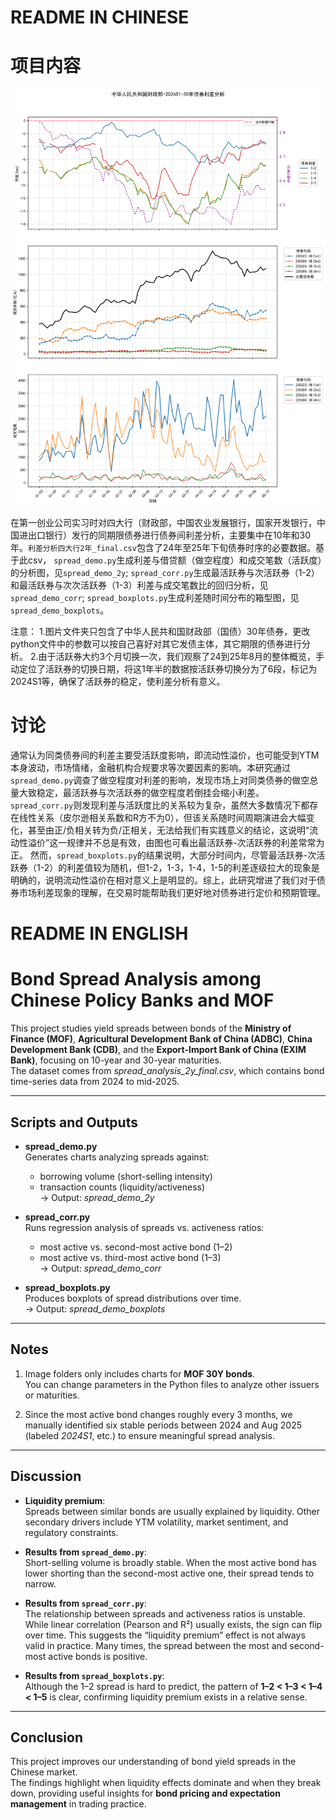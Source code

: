# README IN CHINESE

# 项目内容

![示例图](spread_demo_2y/中华人民共和国财政部-2024S1-30年债券利差分析.png)

在第一创业公司实习时对四大行（财政部，中国农业发展银行，国家开发银行，中国进出口银行）发行的同期限债券进行债券间利差分析，主要集中在10年和30年。`利差分析四大行2年_final.csv`包含了24年至25年下旬债券时序的必要数据。基于此csv，
`spread_demo.py`生成利差与借贷额（做空程度）和成交笔数（活跃度）的分析图，见`spread_demo_2y`;
`spread_corr.py`生成最活跃券与次活跃券（1-2）和最活跃券与次次活跃券（1-3）利差与成交笔数比的回归分析，见`spread_demo_corr`;
`spread_boxplots.py`生成利差随时间分布的箱型图，见`spread_demo_boxplots`。

注意：
1.图片文件夹只包含了中华人民共和国财政部（国债）30年债券，更改python文件中的参数可以按自己喜好对其它发债主体，其它期限的债券进行分析。
2.由于活跃券大约3个月切换一次，我们观察了24到25年8月的整体概览，手动定位了活跃券的切换日期，将这1年半的数据按活跃券切换分为了6段，标记为2024S1等，确保了活跃券的稳定，使利差分析有意义。

# 讨论

通常认为同类债券间的利差主要受活跃度影响，即流动性溢价，也可能受到YTM本身波动，市场情绪，金融机构合规要求等次要因素的影响。本研究通过`spread_demo.py`调查了做空程度对利差的影响，发现市场上对同类债券的做空总量大致稳定，最活跃券与次活跃券的做空程度若倒挂会缩小利差。
`spread_corr.py`则发现利差与活跃度比的关系较为复杂，虽然大多数情况下都存在线性关系（皮尔逊相关系数和R方不为0），但该关系随时间周期演进会大幅变化，甚至由正/负相关转为负/正相关，无法给我们有实践意义的结论，这说明“流动性溢价”这一规律并不总是有效，由图也可看出最活跃券-次活跃券的利差常常为正。
然而，`spread_boxplots.py`的结果说明，大部分时间内，尽管最活跃券-次活跃券（1-2）的利差值较为随机，但1-2，1-3，1-4，1-5的利差逐级拉大的现象是明确的，说明流动性溢价在相对意义上是明显的。综上，此研究增进了我们对于债券市场利差现象的理解，在交易时能帮助我们更好地对债券进行定价和预期管理。


# README IN ENGLISH

# Bond Spread Analysis among Chinese Policy Banks and MOF

This project studies yield spreads between bonds of the **Ministry of Finance (MOF)**, **Agricultural Development Bank of China (ADBC)**, **China Development Bank (CDB)**, and the **Export-Import Bank of China (EXIM Bank)**, focusing on 10-year and 30-year maturities.  
The dataset comes from *spread_analysis_2y_final.csv*, which contains bond time-series data from 2024 to mid-2025.

---

## Scripts and Outputs

- **spread_demo.py**  
  Generates charts analyzing spreads against:
  - borrowing volume (short-selling intensity)  
  - transaction counts (liquidity/activeness)  
  → Output: *spread_demo_2y*

- **spread_corr.py**  
  Runs regression analysis of spreads vs. activeness ratios:  
  - most active vs. second-most active bond (1–2)  
  - most active vs. third-most active bond (1–3)  
  → Output: *spread_demo_corr*

- **spread_boxplots.py**  
  Produces boxplots of spread distributions over time.  
  → Output: *spread_demo_boxplots*

---

## Notes

1. Image folders only includes charts for **MOF 30Y bonds**.  
   You can change parameters in the Python files to analyze other issuers or maturities.  

2. Since the most active bond changes roughly every 3 months, we manually identified six stable periods between 2024 and Aug 2025 (labeled *2024S1*, etc.) to ensure meaningful spread analysis.  

---

## Discussion

- **Liquidity premium**:  
  Spreads between similar bonds are usually explained by liquidity. Other secondary drivers include YTM volatility, market sentiment, and regulatory constraints.  

- **Results from `spread_demo.py`**:  
  Short-selling volume is broadly stable. When the most active bond has lower shorting than the second-most active one, their spread tends to narrow.  

- **Results from `spread_corr.py`**:  
  The relationship between spreads and activeness ratios is unstable. While linear correlation (Pearson and R²) usually exists, the sign can flip over time. This suggests the “liquidity premium” effect is not always valid in practice. Many times, the spread between the most and second-most active bonds is positive.  

- **Results from `spread_boxplots.py`**:  
  Although the 1–2 spread is hard to predict, the pattern of **1–2 < 1–3 < 1–4 < 1–5** is clear, confirming liquidity premium exists in a relative sense.  

---

## Conclusion
This project improves our understanding of bond yield spreads in the Chinese market.  
The findings highlight when liquidity effects dominate and when they break down, providing useful insights for **bond pricing and expectation management** in trading practice.  



